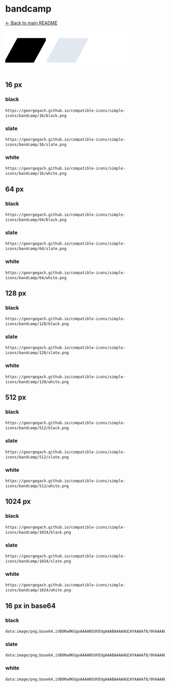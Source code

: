 # bandcamp

[← Back to main README](../../README.md)


<img src="./128/black.png" width="128" alt="bandcamp black icon" />
<img src="./128/slate.png" width="128" alt="bandcamp slate icon" />
<img src="./128/white.png" width="128" alt="bandcamp white icon" />

## 16 px

### black
```
https://georgegach.github.io/compatible-icons/simple-icons/bandcamp/16/black.png
```

### slate
```
https://georgegach.github.io/compatible-icons/simple-icons/bandcamp/16/slate.png
```

### white
```
https://georgegach.github.io/compatible-icons/simple-icons/bandcamp/16/white.png
```

## 64 px

### black
```
https://georgegach.github.io/compatible-icons/simple-icons/bandcamp/64/black.png
```

### slate
```
https://georgegach.github.io/compatible-icons/simple-icons/bandcamp/64/slate.png
```

### white
```
https://georgegach.github.io/compatible-icons/simple-icons/bandcamp/64/white.png
```

## 128 px

### black
```
https://georgegach.github.io/compatible-icons/simple-icons/bandcamp/128/black.png
```

### slate
```
https://georgegach.github.io/compatible-icons/simple-icons/bandcamp/128/slate.png
```

### white
```
https://georgegach.github.io/compatible-icons/simple-icons/bandcamp/128/white.png
```

## 512 px

### black
```
https://georgegach.github.io/compatible-icons/simple-icons/bandcamp/512/black.png
```

### slate
```
https://georgegach.github.io/compatible-icons/simple-icons/bandcamp/512/slate.png
```

### white
```
https://georgegach.github.io/compatible-icons/simple-icons/bandcamp/512/white.png
```

## 1024 px

### black
```
https://georgegach.github.io/compatible-icons/simple-icons/bandcamp/1024/black.png
```

### slate
```
https://georgegach.github.io/compatible-icons/simple-icons/bandcamp/1024/slate.png
```

### white
```
https://georgegach.github.io/compatible-icons/simple-icons/bandcamp/1024/white.png
```

## 16 px in base64

### black
```
data:image/png;base64,iVBORw0KGgoAAAANSUhEUgAAABAAAAAQCAYAAAAf8/9hAAAABmJLR0QA/wD/AP+gvaeTAAAAjUlEQVQ4jdXRMQrCQBRF0aOxs3ABQtYguAxdgotwO2lchW5CG7u0KVJoIWJv0CIg45BipsyF33z+fQ9mGD2Tgd0eO3QJ/jxeLNDgkzh1HFDhnSg/sQnlJdqM9kvcfsqQ71iH8gq3jIBj3H7OkFuUobzFI1Hu9A/9R53R3ui/+scMU1zj1AEKHPBKuB0TX4hiYk2PPiJPAAAAAElFTkSuQmCC
```

### slate
```
data:image/png;base64,iVBORw0KGgoAAAANSUhEUgAAABAAAAAQCAYAAAAf8/9hAAAABmJLR0QA/wD/AP+gvaeTAAAA2klEQVQ4jdWOPWoCURRGz31OprGYMI1kFBTcgJBlmCVkAZIqRcgidAcW7sJViKCdhRb+QTDiT0rxvZvKQdPktt7ufvCd88Hdn/wN5l/HdxF9JeD/b0vxBjDb7ZL45MYKVYtdYeKug/jk2opWLGXgoCofOWC53ZYD2gQpmOzKtPaU9KNLEM5RV6BsnL5BaQE4gNVm3xDh2TgdkEE1exzmAO+li1KydVk/BP92ed3q++dFoG5UB9XQz7J0kQO8Dx2E1CbX5Tnm8zqLRHHiGBn6haCuV0+To3HtvdwvqYRF3kp8btQAAAAASUVORK5CYII=
```

### white
```
data:image/png;base64,iVBORw0KGgoAAAANSUhEUgAAABAAAAAQCAYAAAAf8/9hAAAABmJLR0QA/wD/AP+gvaeTAAAAmUlEQVQ4jdWRMQ4BURRFzx86hQVIKGxAYhkswSJsR2MVZhM0VJQiU5hK9DgKIeNX/5dzy5ece17eg9YnxAN1CSyAZwLf+ytQ+8ABGCUucIrtK/VhWm7qrAkP1CoRVt3F9jIDrtVpE56o14yCTWzfZsCVOvyyhToHxolXfwFlCOHStB8z7Gc/r/6lCxTAPsHeAdYhhHvitm3JG8gJQcsMtClOAAAAAElFTkSuQmCC
```

